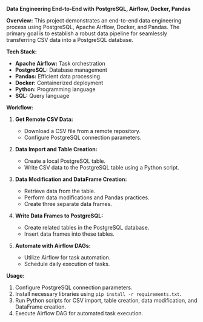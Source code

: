 **Data Engineering End-to-End with PostgreSQL, Airflow, Docker, Pandas**

**Overview:**
This project demonstrates an end-to-end data engineering process using PostgreSQL, Apache Airflow, Docker, and Pandas. The primary goal is to establish a robust data pipeline for seamlessly transferring CSV data into a PostgreSQL database.

**Tech Stack:**
- **Apache Airflow:** Task orchestration
- **PostgreSQL:** Database management
- **Pandas:** Efficient data processing
- **Docker:** Containerized deployment
- **Python:** Programming language
- **SQL:** Query language

**Workflow:**
1. **Get Remote CSV Data:**
   - Download a CSV file from a remote repository.
   - Configure PostgreSQL connection parameters.

2. **Data Import and Table Creation:**
   - Create a local PostgreSQL table.
   - Write CSV data to the PostgreSQL table using a Python script.

3. **Data Modification and DataFrame Creation:**
   - Retrieve data from the table.
   - Perform data modifications and Pandas practices.
   - Create three separate data frames.

4. **Write Data Frames to PostgreSQL:**
   - Create related tables in the PostgreSQL database.
   - Insert data frames into these tables.

5. **Automate with Airflow DAGs:**
   - Utilize Airflow for task automation.
   - Schedule daily execution of tasks.

**Usage:**
1. Configure PostgreSQL connection parameters.
2. Install necessary libraries using `pip install -r requirements.txt`.
3. Run Python scripts for CSV import, table creation, data modification, and DataFrame creation.
4. Execute Airflow DAG for automated task execution.

